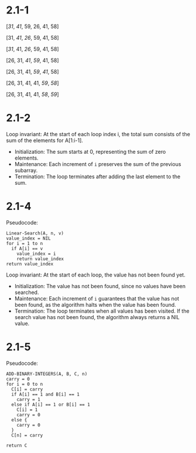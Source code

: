 # 2.1-1
[*31*, _41_, 59, 26, 41, 58]

[31, *41*, _26_, 59, 41, 58]

[*31*, 41, _26_, 59, 41, 58]

[26, 31, *41*, _59_, 41, 58]

[26, 31, 41, *59*, _41_, 58]

[26, 31, 41, 41, *59*, _58_]

[26, 31, 41, 41, _58_, *59*]

# 2.1-2
Loop invariant: At the start of each loop index i, the total sum consists of the sum of the elements for A[1:i-1].

- Initialization: The sum starts at 0, representing the sum of zero elements.
- Maintenance: Each increment of `i` preserves the sum of the previous subarray.
- Termination: The loop terminates after adding the last element to the sum.

# 2.1-4
Pseudocode:
```
Linear-Search(A, n, v)
value_index = NIL
for i = 1 to n
  if A[i] == v
    value_index = i
    return value_index
return value_index

```

Loop invariant: At the start of each loop, the value has not been found yet. 

- Initialization: The value has not been found, since no values have been searched.
- Maintenance: Each increment of `i` guarantees that the value has not been found, as the algorithm halts when the value has been found.
- Termination: The loop terminates when all values has been visited. If the search value has not been found, the algorithm always returns a NIL value.

# 2.1-5
Pseudocode:
```
ADD-BINARY-INTEGERS(A, B, C, n)
carry = 0
for i = 0 to n
  C[i] = carry
  if A[i] == 1 and B[i] == 1
    carry = 1
  else if A[i] == 1 or B[i] == 1
    C[i] = 1
    carry = 0
  else {
    carry = 0
  }
  C[n] = carry

return C
```
